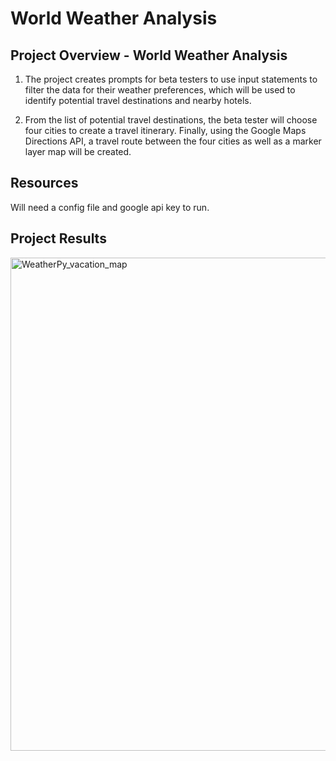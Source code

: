 # World Weather Analysis

## Project Overview - World Weather Analysis

1.  The project creates prompts for beta testers to use input statements to filter the data for their weather preferences, which will be used to identify potential travel destinations and nearby hotels. 

2.  From the list of potential travel destinations, the beta tester will choose four cities to create a travel itinerary. Finally, using the Google Maps Directions API, a travel route between the four cities as well as a marker layer map will be created.


## Resources
Will need a config file and google api key to run.

## Project Results

<img width="789" alt="WeatherPy_vacation_map" src="https://user-images.githubusercontent.com/691355/144660278-fff3c8d0-226e-4b2e-8653-ce3e6f50f955.png">
